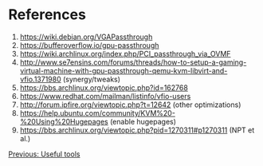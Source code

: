 # References

1. https://wiki.debian.org/VGAPassthrough
2. https://bufferoverflow.io/gpu-passthrough
3. https://wiki.archlinux.org/index.php/PCI_passthrough_via_OVMF
4. http://www.se7ensins.com/forums/threads/how-to-setup-a-gaming-virtual-machine-with-gpu-passthrough-qemu-kvm-libvirt-and-vfio.1371980 (synergy/tweaks)
5. https://bbs.archlinux.org/viewtopic.php?id=162768
6. https://www.redhat.com/mailman/listinfo/vfio-users
7. http://forum.ipfire.org/viewtopic.php?t=12642 (other optimizations)
8. https://help.ubuntu.com/community/KVM%20-%20Using%20Hugepages (enable hugepages)
9. https://bbs.archlinux.org/viewtopic.php?pid=1270311#p1270311 (NPT et al.)

[Previous: Useful tools](05_USEFUL_TOOLS.md)
